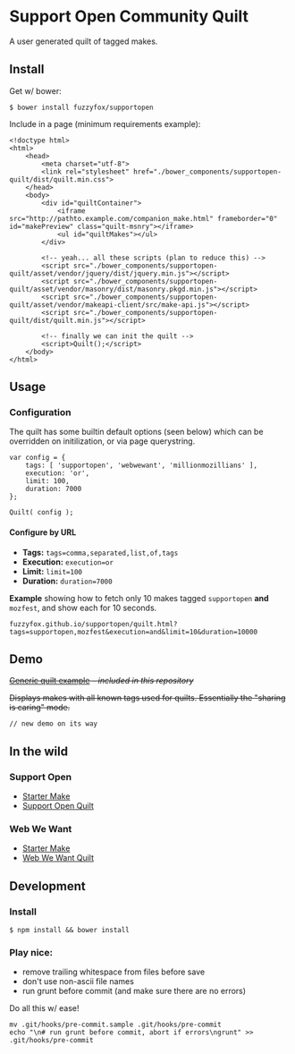 # Support Open Community Quilt
A user generated quilt of tagged makes.

## Install
Get w/ bower:

	$ bower install fuzzyfox/supportopen

Include in a page (minimum requirements example):

	<!doctype html>
	<html>
		<head>
			<meta charset="utf-8">
			<link rel="stylesheet" href="./bower_components/supportopen-quilt/dist/quilt.min.css">
		</head>
		<body>
			<div id="quiltContainer">
				<iframe src="http://pathto.example.com/companion_make.html" frameborder="0" id="makePreview" class="quilt-msnry"></iframe>
				<ul id="quiltMakes"></ul>
			</div>

			<!-- yeah... all these scripts (plan to reduce this) -->
			<script src="./bower_components/supportopen-quilt/asset/vendor/jquery/dist/jquery.min.js"></script>
			<script src="./bower_components/supportopen-quilt/asset/vendor/masonry/dist/masonry.pkgd.min.js"></script>
			<script src="./bower_components/supportopen-quilt/asset/vendor/makeapi-client/src/make-api.js"></script>
			<script src="./bower_components/supportopen-quilt/dist/quilt.min.js"></script>

			<!-- finally we can init the quilt -->
			<script>Quilt();</script>
		</body>
	</html>


## Usage
### Configuration
The quilt has some builtin default options (seen below) which can be overridden on initilization, or via page querystring.

	var config = {
		tags: [ 'supportopen', 'webwewant', 'millionmozillians' ],
		execution: 'or',
		limit: 100,
		duration: 7000
	};

	Quilt( config );

#### Configure by URL
* **Tags:** `tags=comma,separated,list,of,tags`
* **Execution:** `execution=or`
* **Limit:** `limit=100`
* **Duration:** `duration=7000`

**Example** showing how to fetch only 10 makes tagged `supportopen` **and** `mozfest`, and show each for 10 seconds.

	fuzzyfox.github.io/supportopen/quilt.html?tags=supportopen,mozfest&execution=and&limit=10&duration=10000


## Demo
<strike>[Generic quilt example](http://fuzzyfox.github.io/supportopen/quilt.html) *– included in this repository*

Displays makes with all known tags used for quilts. Essentially the "sharing is caring" mode.</strike>

	// new demo on its way

## In the wild
### Support Open
* [Starter Make](http://mzl.la/supportopen)
* [Support Open Quilt](http://mzl.la/supportopen-quilt)

### Web We Want
* [Starter Make](https://mozilla.makes.org/thimble/the-web-we-want)
* [Web We Want Quilt](http://mzl.la/webwewantremix)

## Development
### Install

	$ npm install && bower install

### Play nice:

* remove trailing whitespace from files before save
* don't use non-ascii file names
* run grunt before commit (and make sure there are no errors)

Do all this w/ ease!

	mv .git/hooks/pre-commit.sample .git/hooks/pre-commit
	echo "\n# run grunt before commit, abort if errors\ngrunt" >> .git/hooks/pre-commit
